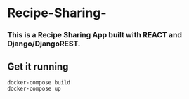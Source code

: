 # Recipe-Sharing-
### This is a Recipe Sharing App built with REACT and Django/DjangoREST.        
## Get it running    
`docker-compose build`    
`docker-compose up`    

